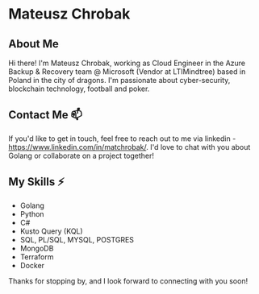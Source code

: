 
<!--
**chrobson/chrobson** is a ✨ _special_ ✨ repository because its `README.md` (this file) appears on your GitHub profile.

Here are some ideas to get you started:

- 🔭 I’m currently working on ...
- 🌱 I’m currently learning ...
- 👯 I’m looking to collaborate on ...
- 🤔 I’m looking for help with ...
- 💬 Ask me about ...
- 📫 How to reach me: ...
- 😄 Pronouns: ...
- ⚡ Fun fact: ...
-->


# Mateusz Chrobak 

## About Me

Hi there! I'm Mateusz Chrobak, working as Cloud Engineer in the Azure Backup & Recovery team @ Microsoft (Vendor at LTIMindtree) based in Poland in the city of dragons. I'm passionate about cyber-security, blockchain technology, football and poker.


## Contact Me 📫

If you'd like to get in touch, feel free to reach out to me via linkedin - https://www.linkedin.com/in/matchrobak/. I'd love to chat with you about Golang or collaborate on a project together!

## My Skills ⚡

- Golang
- Python
- C#
- Kusto Query (KQL)
- SQL, PL/SQL, MYSQL, POSTGRES
- MongoDB
- Terraform
- Docker

Thanks for stopping by, and I look forward to connecting with you soon!
